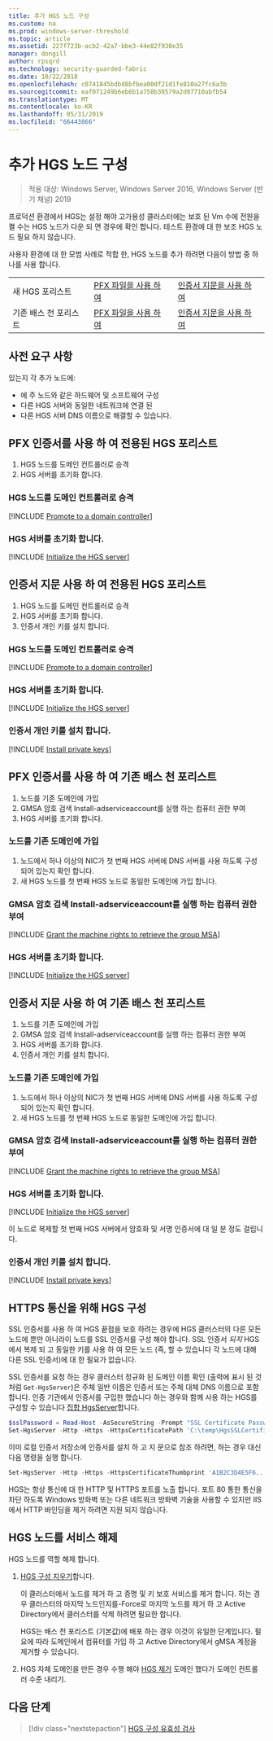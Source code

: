 ```yaml
---
title: 추가 HGS 노드 구성
ms.custom: na
ms.prod: windows-server-threshold
ms.topic: article
ms.assetid: 227f723b-acb2-42a7-bbe3-44e82f930e35
manager: dongill
author: rpsqrd
ms.technology: security-guarded-fabric
ms.date: 10/22/2018
ms.openlocfilehash: c0741845bdbd8bfbea00df21d1fe810a27fc6a3b
ms.sourcegitcommit: eaf071249b6eb6b1a758b38579a2d87710abfb54
ms.translationtype: MT
ms.contentlocale: ko-KR
ms.lasthandoff: 05/31/2019
ms.locfileid: "66443866"
---
```

# <a name="configure-additional-hgs-nodes"></a>추가 HGS 노드 구성

>적용 대상: Windows Server, Windows Server 2016, Windows Server (반기 채널) 2019

프로덕션 환경에서 HGS는 설정 해야 고가용성 클러스터에는 보호 된 Vm 수에 전원을 켤 수는 HGS 노드가 다운 되 면 경우에 확인 합니다. 테스트 환경에 대 한 보조 HGS 노드 필요 하지 않습니다.

사용자 환경에 대 한 모범 사례로 적합 한, HGS 노드를 추가 하려면 다음이 방법 중 하나를 사용 합니다.

|                |                         |                              | 
|----------------|-------------------------|------------------------------|
|새 HGS 포리스트  | [PFX 파일을 사용 하 여](#dedicated-hgs-forest-with-pfx-certificates) | [인증서 지문을 사용 하 여](#dedicated-hgs-forest-with-certificate-thumbprints) |
|기존 배스 천 포리스트 |  [PFX 파일을 사용 하 여](#existing-bastion-forest-with-pfx-certificates) | [인증서 지문을 사용 하 여](#existing-bastion-forest-with-certificate-thumbprints) |

## <a name="prerequisites"></a>사전 요구 사항

있는지 각 추가 노드에: 
- 에 주 노드와 같은 하드웨어 및 소프트웨어 구성 
- 다른 HGS 서버와 동일한 네트워크에 연결 된
- 다른 HGS 서버 DNS 이름으로 해결할 수 있습니다.

## <a name="dedicated-hgs-forest-with-pfx-certificates"></a>PFX 인증서를 사용 하 여 전용된 HGS 포리스트

1. HGS 노드를 도메인 컨트롤러로 승격
2. HGS 서버를 초기화 합니다.

### <a name="promote-the-hgs-node-to-a-domain-controller"></a>HGS 노드를 도메인 컨트롤러로 승격

[!INCLUDE [Promote to a domain controller](../../../includes/guarded-fabric-promote-domain-controller.md)] 

### <a name="initialize-the-hgs-server"></a>HGS 서버를 초기화 합니다.

[!INCLUDE [Initialize the HGS server](../../../includes/guarded-fabric-initialize-hgs-on-the-node.md)] 

## <a name="dedicated-hgs-forest-with-certificate-thumbprints"></a>인증서 지문 사용 하 여 전용된 HGS 포리스트
 
1. HGS 노드를 도메인 컨트롤러로 승격
2. HGS 서버를 초기화 합니다.
3. 인증서 개인 키를 설치 합니다.

### <a name="promote-the-hgs-node-to-a-domain-controller"></a>HGS 노드를 도메인 컨트롤러로 승격

[!INCLUDE [Promote to a domain controller](../../../includes/guarded-fabric-promote-domain-controller.md)] 

### <a name="initialize-the-hgs-server"></a>HGS 서버를 초기화 합니다.

[!INCLUDE [Initialize the HGS server](../../../includes/guarded-fabric-initialize-hgs-on-the-node.md)] 

### <a name="install-the-private-keys-for-the-certificates"></a>인증서 개인 키를 설치 합니다.

[!INCLUDE [Install private keys](../../../includes/guarded-fabric-install-private-keys.md)]

## <a name="existing-bastion-forest-with-pfx-certificates"></a>PFX 인증서를 사용 하 여 기존 배스 천 포리스트

1. 노드를 기존 도메인에 가입
2. GMSA 암호 검색 Install-adserviceaccount를 실행 하는 컴퓨터 권한 부여
3. HGS 서버를 초기화 합니다.

### <a name="join-the-node-to-the-existing-domain"></a>노드를 기존 도메인에 가입

1. 노드에서 하나 이상의 NIC가 첫 번째 HGS 서버에 DNS 서버를 사용 하도록 구성 되어 있는지 확인 합니다.
2. 새 HGS 노드를 첫 번째 HGS 노드로 동일한 도메인에 가입 합니다. 

### <a name="grant-the-machine-rights-to-retrieve-gmsa-password-and-run-install-adserviceaccount"></a>GMSA 암호 검색 Install-adserviceaccount를 실행 하는 컴퓨터 권한 부여

[!INCLUDE [Grant the machine rights to retrieve the group MSA](../../../includes/guarded-fabric-grant-machine-rights-to-retrieve-gmsa.md)] 

### <a name="initialize-the-hgs-server"></a>HGS 서버를 초기화 합니다.

[!INCLUDE [Initialize the HGS server](../../../includes/guarded-fabric-initialize-hgs-on-the-node.md)] 

## <a name="existing-bastion-forest-with-certificate-thumbprints"></a>인증서 지문 사용 하 여 기존 배스 천 포리스트

1. 노드를 기존 도메인에 가입
2. GMSA 암호 검색 Install-adserviceaccount를 실행 하는 컴퓨터 권한 부여
3. HGS 서버를 초기화 합니다.
4. 인증서 개인 키를 설치 합니다.

### <a name="join-the-node-to-the-existing-domain"></a>노드를 기존 도메인에 가입

1. 노드에서 하나 이상의 NIC가 첫 번째 HGS 서버에 DNS 서버를 사용 하도록 구성 되어 있는지 확인 합니다.
2. 새 HGS 노드를 첫 번째 HGS 노드로 동일한 도메인에 가입 합니다. 

### <a name="grant-the-machine-rights-to-retrieve-gmsa-password-and-run-install-adserviceaccount"></a>GMSA 암호 검색 Install-adserviceaccount를 실행 하는 컴퓨터 권한 부여

[!INCLUDE [Grant the machine rights to retrieve the group MSA](../../../includes/guarded-fabric-grant-machine-rights-to-retrieve-gmsa.md)] 

### <a name="initialize-the-hgs-server"></a>HGS 서버를 초기화 합니다.

[!INCLUDE [Initialize the HGS server](../../../includes/guarded-fabric-initialize-hgs-on-the-node.md)] 

이 노드로 복제할 첫 번째 HGS 서버에서 암호화 및 서명 인증서에 대 일 분 정도 걸립니다.

### <a name="install-the-private-keys-for-the-certificates"></a>인증서 개인 키를 설치 합니다.

[!INCLUDE [Install private keys](../../../includes/guarded-fabric-install-private-keys.md)]

## <a name="configure-hgs-for-https-communications"></a>HTTPS 통신을 위해 HGS 구성

SSL 인증서를 사용 하 여 HGS 끝점을 보호 하려는 경우에 HGS 클러스터의 다른 모든 노드에 뿐만 아니라이 노드를 SSL 인증서를 구성 해야 합니다.
SSL 인증서 *되지* HGS에서 복제 되 고 동일한 키를 사용 하 여 모든 노드 (즉, 할 수 있습니다 각 노드에 대해 다른 SSL 인증서)에 대 한 필요가 없습니다.

SSL 인증서를 요청 하는 경우 클러스터 정규화 된 도메인 이름 확인 (출력에 표시 된 것 처럼 `Get-HgsServer`)은 주체 일반 이름은 인증서 또는 주체 대체 DNS 이름으로 포함 합니다.
인증 기관에서 인증서를 구입한 했습니다 하는 경우와 함께 사용 하는 HGS를 구성할 수 있습니다 [집합 HgsServer](https://technet.microsoft.com/itpro/powershell/windows/hgsserver/set-hgsserver)합니다.

```powershell
$sslPassword = Read-Host -AsSecureString -Prompt "SSL Certificate Password"
Set-HgsServer -Http -Https -HttpsCertificatePath 'C:\temp\HgsSSLCertificate.pfx' -HttpsCertificatePassword $sslPassword
```

이미 로컬 인증서 저장소에 인증서를 설치 하 고 지 문으로 참조 하려면, 하는 경우 대신 다음 명령을 실행 합니다.

```powershell
Set-HgsServer -Http -Https -HttpsCertificateThumbprint 'A1B2C3D4E5F6...'
```

HGS는 항상 통신에 대 한 HTTP 및 HTTPS 포트를 노출 합니다.
포트 80 통한 통신을 차단 하도록 Windows 방화벽 또는 다른 네트워크 방화벽 기술을 사용할 수 있지만 IIS에서 HTTP 바인딩을 제거 하려면 지원 되지 않습니다.

## <a name="decommission-an-hgs-node"></a>HGS 노드를 서비스 해제

HGS 노드를 역할 해제 합니다.

1. [HGS 구성 지우기](guarded-fabric-manage-hgs.md#clearing-the-hgs-configuration)합니다.

   이 클러스터에서 노드를 제거 하 고 증명 및 키 보호 서비스를 제거 합니다. 
   하는 경우 클러스터의 마지막 노드인지를-Force로 마지막 노드를 제거 하 고 Active Directory에서 클러스터를 삭제 하려면 필요한 합니다. 
   
   HGS는 배스 천 포리스트 (기본값)에 배포 하는 경우 이것이 유일한 단계입니다. 
   필요에 따라 도메인에서 컴퓨터를 가입 하 고 Active Directory에서 gMSA 계정을 제거할 수 있습니다.

1. HGS 자체 도메인을 만든 경우 수행 해야 [HGS 제거](guarded-fabric-manage-hgs.md#clearing-the-hgs-configuration) 도메인 했다가 도메인 컨트롤러 수준 내리기.



## <a name="next-step"></a>다음 단계

> [!div class="nextstepaction"]
> [HGS 구성 유효성 검사](guarded-fabric-verify-hgs-configuration.md)


